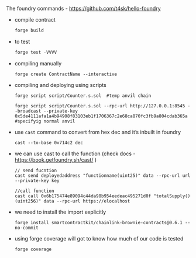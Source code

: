 The foundry commands - https://github.com/t4sk/hello-foundry

- compile contract
    
    ```jsx
    forge build
    ```
    

- to test
    
    ```jsx
    forge test -VVVV
    ```
    

- compiling manually
    
    ```solidity
    forge create ContractName --interactive
    ```
    
- compiling and deploying using scripts
    
    ```solidity
    forge script script/Counter.s.sol  #temp anvil chain
    
    forge script script/Counter.s.sol --rpc-url http://127.0.0.1:8545 --broadcast --private-key 0x5de4111afa1a4b94908f83103eb1f1706367c2e68ca870fc3fb9a804cdab365a  #specifyig normal anvil
    ```
    
- use `cast` command to convert from hex dec and it’s inbuilt in foundry
    
    ```solidity
    cast --to-base 0x714c2 dec
    ```
    
- we can use cast to call the function (check docs - https://book.getfoundry.sh/cast/ )
    
    ```solidity
    // send fucntion
    cast send deployedaddress "functionname(uint25)" data --rpc-url url --private-key key
    ```
    
    ```solidity
    //call function
    cast call 0x6b175474e89094c44da98b954eedeac495271d0f "totalSupply()(uint256)" data --rpc-url https://elocalhost
    ```
    
- we need to install the import explicitly
    
    ```solidity
    forge install smartcontractkit/chainlink-brownie-contracts@0.6.1 --no-commit
    ```
    
- using forge coverage will got to know how much of our code is tested
    
    ```solidity
    forge coverage
    ```
